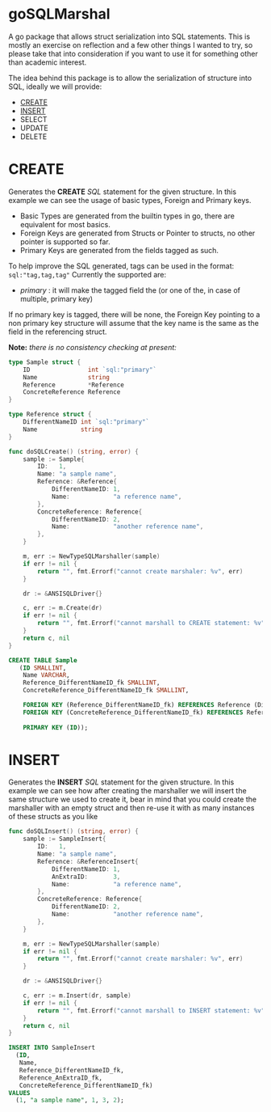 # goSQLMarshal
A go package that allows struct serialization into SQL statements.
This is mostly an exercise on reflection and a few other things I wanted to try, so please take that into consideration 
if you want to use it for something other than academic interest.

The idea behind this package is to allow the serialization of structure into SQL, ideally we will provide:
 * [CREATE](#create)
 * [INSERT](#insert)
 * SELECT
 * UPDATE
 * DELETE

# CREATE

Generates the **CREATE** *SQL* statement for the given structure.
In this example we can see the usage of basic types, Foreign and Primary keys.

 * Basic Types are generated from the builtin types in go, there are equivalent for most basics.
 * Foreign Keys are generated from Structs or Pointer to structs, no other pointer is supported so far.
 * Primary Keys are generated from the fields tagged as such.

To help improve the SQL generated, tags can be used in the format: `sql:"tag,tag,tag"`
Currently the supported are:
 * *primary* : it will make the tagged field the (or one of the, in case of multiple,  primary key)

If no primary key is tagged, there will be none, the Foreign Key pointing to a non primary key structure 
will assume that the key name is the same as the field in the referencing struct.

**Note:** *there is no consistency checking at present:*

```go
type Sample struct {
	ID                int `sql:"primary"`
	Name              string
	Reference         *Reference
	ConcreteReference Reference
}

type Reference struct {
	DifferentNameID int `sql:"primary"`
	Name            string
}

func doSQLCreate() (string, error) {
	sample := Sample{
		ID:   1,
		Name: "a sample name",
		Reference: &Reference{
			DifferentNameID: 1,
			Name:            "a reference name",
		},
		ConcreteReference: Reference{
			DifferentNameID: 2,
			Name:            "another reference name",
		},
	}

	m, err := NewTypeSQLMarshaller(sample)
	if err != nil {
		return "", fmt.Errorf("cannot create marshaler: %v", err)
	}

	dr := &ANSISQLDriver{}

	c, err := m.Create(dr)
	if err != nil {
		return "", fmt.Errorf("cannot marshall to CREATE statement: %v", err)
	}
	return c, nil
}
```
```sql
CREATE TABLE Sample 
   (ID SMALLINT, 
    Name VARCHAR, 
    Reference_DifferentNameID_fk SMALLINT, 
    ConcreteReference_DifferentNameID_fk SMALLINT, 

    FOREIGN KEY (Reference_DifferentNameID_fk) REFERENCES Reference (DifferentNameID) ON DELETE CASCADE ON UPDATE CASCADE, 
    FOREIGN KEY (ConcreteReference_DifferentNameID_fk) REFERENCES Reference (DifferentNameID) ON DELETE CASCADE ON UPDATE CASCADE, 
    
    PRIMARY KEY (ID));
```

# INSERT

Generates the **INSERT** *SQL* statement for the given structure.
In this example we can see how after creating the marshaller we will insert the same structure we used
to create it, bear in mind that you could create the marshaller with an empty struct and then re-use it
with as many instances of these structs as you like

```go
func doSQLInsert() (string, error) {
	sample := SampleInsert{
		ID:   1,
		Name: "a sample name",
		Reference: &ReferenceInsert{
			DifferentNameID: 1,
			AnExtraID:       3,
			Name:            "a reference name",
		},
		ConcreteReference: Reference{
			DifferentNameID: 2,
			Name:            "another reference name",
		},
	}

	m, err := NewTypeSQLMarshaller(sample)
	if err != nil {
		return "", fmt.Errorf("cannot create marshaler: %v", err)
	}

	dr := &ANSISQLDriver{}

	c, err := m.Insert(dr, sample)
	if err != nil {
		return "", fmt.Errorf("cannot marshall to INSERT statement: %v", err)
	}
	return c, nil
}
```

```sql
INSERT INTO SampleInsert 
  (ID, 
   Name, 
   Reference_DifferentNameID_fk, 
   Reference_AnExtraID_fk, 
   ConcreteReference_DifferentNameID_fk) 
VALUES 
  (1, "a sample name", 1, 3, 2);
```
